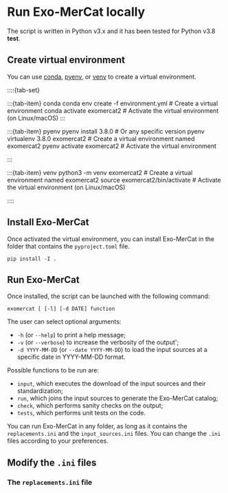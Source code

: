 # Run Exo-MerCat locally

The script is written in Python v3.x and it has been tested for Python v3.8 **test**.

## Create virtual environment

You can use [conda](https://conda.io/projects/conda/en/latest/user-guide/getting-started.html), [pyenv](https://github.com/pyenv/pyenv), or [venv](https://docs.python.org/3/library/venv.html) to create a virtual environment.


::::{tab-set}

:::{tab-item} conda
    conda env create -f environment.yml #  Create a virtual environment
    conda activate exomercat2 # Activate the virtual environment (on Linux/macOS)
:::

:::{tab-item} pyenv
    pyenv install 3.8.0  # Or any specific version
    pyenv virtualenv 3.8.0 exomercat2  # Create a virtual environment named exomercat2
    pyenv activate exomercat2  # Activate the virtual environment

:::

:::{tab-item} venv
    python3 -m venv exomercat2  # Create a virtual environment named exomercat2
    source exomercat2/bin/activate  # Activate the virtual environment (on Linux/macOS)

::::

## Install Exo-MerCat

Once activated the virtual environment, you can install Exo-MerCat in the folder that contains the `pyproject.toml` file.

```{code}
pip install -I .
```

## Run Exo-MerCat


 Once installed, the script can be launched with the following command:

```{code}
exomercat [ [-l] [-d DATE] function
```

The user can select optional arguments: 

- `-h` (or `--help`) to print a help message; 
- `-v` (or `--verbose`) to increase the verbosity of the output';
- `-d YYYY-MM-DD` (or `--date YYYY-MM-DD`) to load the input sources at a specific date in YYYY-MM-DD format.

Possible functions to be run are: 
- `input`, which executes the download of the input sources and their standardization; 
- `run`, which joins the input sources to generate the Exo-MerCat catalog; 
- `check`, which performs sanity checks on the output; 
- `tests`, which performs unit tests on the code.


You can run Exo-MerCat in any folder, as long as it contains the `replacements.ini` and the `input_sources.ini` files. You can change the `.ini` files according to your preferences.

## Modify the `.ini` files

### The `replacements.ini` file

